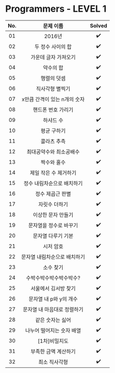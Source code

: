 # Programmers - LEVEL 1


|          No.          |        문제 이름         |        Solved         |
| :-----: | :---------------------: | :-----: |
| 01 | 2016년 | ✔️ |
| 02 | 두 정수 사이의 합 | ✔️ |
| 03 | 가운데 글자 가져오기 | ✔️ |
| 04 | 약수의 합 | ✔️ |
| 05 | 행렬의 덧셈 | ✔️ |
| 06 | 직사각형 별찍기 | ✔️ |
| 07 | x만큼 간격이 있는 n개의 숫자 | ✔️ |
| 08 | 핸드폰 번호 가리기 | ✔️ |
| 09 | 하샤드 수 | ✔️ |
| 10 | 평균 구하기 | ✔️ |
| 11 | 콜라츠 추측 | ✔️ |
| 12 | 최대공약수와 최소공배수 | ✔️ |
| 13 | 짝수와 홀수 | ✔️ |
| 14 | 제일 작은 수 제거하기 | ✔️ |
| 15 | 정수 내림차순으로 배치하기 | ✔️ |
| 16 | 정수 제곱근 판별 | ✔️ |
| 17 | 자릿수 더하기 | ✔️ |
| 18 | 이상한 문자 만들기 | ✔️ |
| 19 | 문자열을 정수로 바꾸기 | ✔️ |
| 20 | 문자열 다루기 기본 | ✔️ |
| 21 | 시저 암호 | ✔️ |
| 22 | 문자열 내림차순으로 배치하기 | ✔️ |
| 23 | 소수 찾기 | ✔️ |
| 24 | 수박수박수박수박수박수? | ✔️ |
| 25 | 서울에서 김서방 찾기 | ✔️ |
| 26 | 문자열 내 p와 y의 개수 | ✔️ |
| 27 | 문자열 내 마음대로 정렬하기 | ✔️ |
| 28 | 같은 숫자는 싫어 | ✔️ |
| 29 | 나누어 떨어지는 숫자 배열 | ✔️ |
| 30 | [1차]비밀지도 | ✔️ |
| 31 | 부족한 금액 계산하기 | ✔️ |
| 32 | 최소 직사각형 | ✔️ |